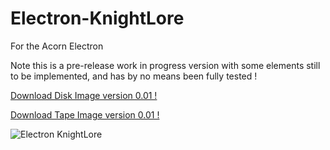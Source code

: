 # Electron-KnightLore

For the Acorn Electron

Note this is a pre-release work in progress version with some elements still to be implemented, and has by no means been fully tested !

[Download Disk Image version 0.01 !](https://github.com/Snuggsy187/Electron-KnightLore/raw/main/Releases/KnightLore-E.ssd)

[Download Tape Image version 0.01 !](https://github.com/Snuggsy187/Electron-KnightLore/raw/main/Releases/KnightLore-E.uef)

![Electron KnightLore](https://github.com/Snuggsy187/Electron-KnightLore/tree/main/png/1.png)


